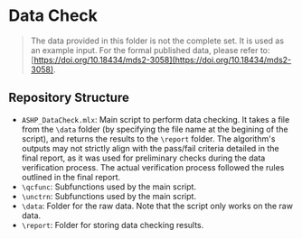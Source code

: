 # Data Check

> The data provided in this folder is not the complete set. It is used as an example input. For the formal published data, please refer to: [https://doi.org/10.18434/mds2-3058](https://doi.org/10.18434/mds2-3058). 

## Repository Structure
- `ASHP_DataCheck.mlx`: Main script to perform data checking. It takes a file from the `\data` folder (by specifying the file name at the begining of the script), and returns the results to the `\report` folder. The algorithm's outputs may not strictly align with the pass/fail criteria detailed in the final report, as it was used for preliminary checks during the data verification process. The actual verification process followed the rules outlined in the final report.
- `\qcfunc`: Subfunctions used by the main script.
- `\unctrn`: Subfunctions used by the main script.
- `\data`: Folder for the raw data. Note that the script only works on the raw data.
- `\report`: Folder for storing data checking results.

